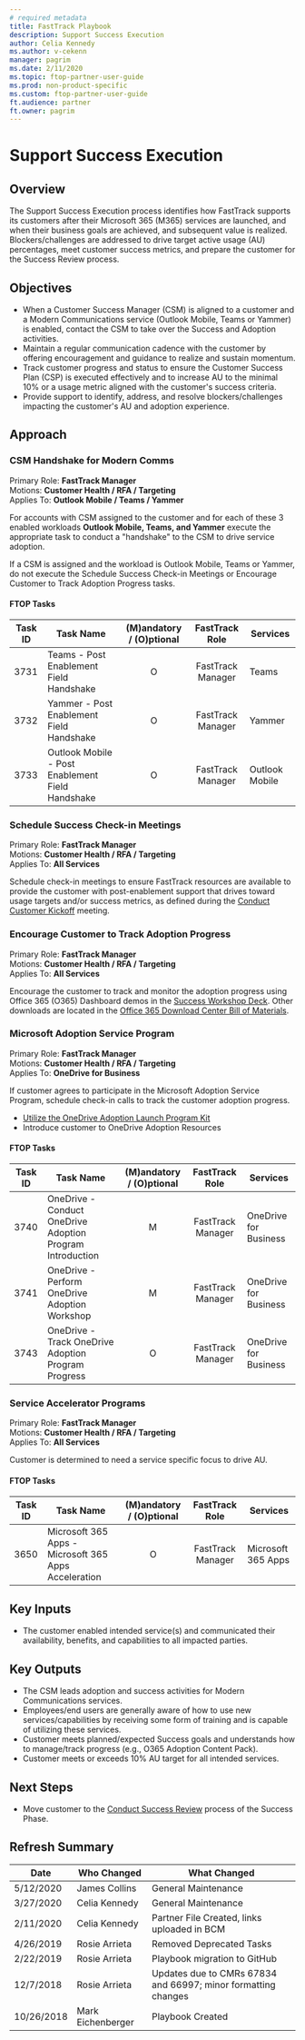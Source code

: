 ```yaml
---
# required metadata
title: FastTrack Playbook
description: Support Success Execution
author: Celia Kennedy
ms.author: v-cekenn
manager: pagrim
ms.date: 2/11/2020
ms.topic: ftop-partner-user-guide
ms.prod: non-product-specific
ms.custom: ftop-partner-user-guide
ft.audience: partner
ft.owner: pagrim
---
```


# Support Success Execution

## Overview

The Support Success Execution process identifies how FastTrack supports its customers after their Microsoft 365 (M365) services are launched, and when their business goals are achieved, and subsequent value is
realized. Blockers/challenges are addressed to drive target active usage (AU) percentages, meet customer success metrics, and prepare the customer for the Success Review process.

## Objectives

  - When a Customer Success Manager (CSM) is aligned to a custome​​r and a Modern Communications service (Outlook Mobile, Teams or Yammer) is enabled, contact the CSM to take over the Success and Adoption
    activities.
  - Maintain a regular communication cadence with the customer by offering encouragement and guidance to realize and sustain momentum.
  - Track customer progress and status to ensure the Customer Success Plan (CSP) is executed effectively and to increase AU to the minimal 10% or a usage metric aligned with the customer's success criteria.
  - Provide support to identify, address, and resolve blockers/challenges impacting the customer's AU and adoption experience.

## Approach

### CSM Handshake for Modern Comms

Primary Role: **FastTrack Manager**  
Motions: **Customer Health / RFA / Targeting**  
Applies To: **Outlook Mobile / Teams / Yammer**

For accounts with CSM assigned to the customer and for each of these 3 enabled workloads **Outlook Mobile, Teams, and Yammer** execute the appropriate task to conduct a "handshake" to the CSM to drive service
adoption.

If a CSM is assigned and the workload is Outlook Mobile, Teams or Yammer, do not execute the Schedule Success Check-in Meetings or Encourage Customer to Track Adoption Progress tasks.

#### FTOP Tasks

| Task ID | Task Name                                        | (M)andatory / (O)ptional |  FastTrack Role   | Services       |
| ------- | ------------------------------------------------ | :----------------------: | :---------------: | -------------- |
| 3731    | Teams - Post Enablement Field Handshake          |            O             | FastTrack Manager | Teams          |
| 3732    | Yammer - Post Enablement Field Handshake         |            O             | FastTrack Manager | Yammer         |
| 3733    | Outlook Mobile - Post Enablement Field Handshake |            O             | FastTrack Manager | Outlook Mobile |

### Schedule Success Check-in Meetings

Primary Role: **FastTrack Manager**  
Motions: **Customer Health / RFA / Targeting**  
Applies To: **All Services**

Schedule check-in meetings to ensure FastTrack resources are available to provide the customer with post-enablement support that drives toward usage targets and/or success metrics, as defined during the [Conduct Customer Kickoff](initiate-conduct-customer-kickoff-partner.md) meeting.

### Encourage Customer to Track Adoption Progress

Primary Role: **FastTrack Manager**  
Motions: **Customer Health / RFA / Targeting**  
Applies To: **All Services**

Encourage the customer to track and monitor the adoption progress using Office 365 (O365) Dashboard demos in the [Success Workshop Deck](https://aka.ms/oawlink23). Other downloads are located in the [Office 365 Download Center Bill of Materials](https://www.microsoft.com/en-us/download/details.aspx?id=54088).

### Microsoft Adoption Service Program

Primary Role: **FastTrack Manager**  
Motions: **Customer Health / RFA / Targeting**  
Applies To: **OneDrive for Business**

If customer agrees to participate in the Microsoft Adoption Service Program, schedule check-in calls to track the customer adoption progress.

  - [Utilize the OneDrive Adoption Launch Program Kit](https://aka.ms/OneDriveAdoptionLaunchProgramKit)
  - Introduce customer to OneDrive Adoption Resources

#### FTOP Tasks

| Task ID | Task Name                                                 | (M)andatory / (O)ptional |  FastTrack Role   | Services              |
| ------- | --------------------------------------------------------- | :----------------------: | :---------------: | --------------------- |
| 3740    | OneDrive - Conduct OneDrive Adoption Program Introduction |            M             | FastTrack Manager | OneDrive for Business |
| 3741    | OneDrive - Perform OneDrive Adoption Workshop             |            M             | FastTrack Manager | OneDrive for Business |
| 3743    | OneDrive - Track OneDrive Adoption Program Progress       |            O             | FastTrack Manager | OneDrive for Business |

### Service Accelerator Programs

Primary Role: **FastTrack Manager**  
Motions: **Customer Health / RFA / Targeting**  
Applies To: **All Services**

Customer is determined to need a service specific focus to drive AU.

#### FTOP Tasks

| Task ID | Task Name                         | (M)andatory / (O)ptional |  FastTrack Role   | Services       |
| ------- | --------------------------------- | :----------------------: | :---------------: | -------------- |
| 3650    | Microsoft 365 Apps - Microsoft 365 Apps Acceleration |            O             | FastTrack Manager | Microsoft 365 Apps |

## Key Inputs

  - The customer enabled intended service(s) and communicated their availability, benefits, and capabilities to all impacted parties.

## Key Outputs

  - The CSM leads adoption and success activities​ for Modern Communications services.
  - Employees/end users are generally aware of how to use new services/capabilities by receiving some form of training and is capable of utilizing these services.
  - Customer meets planned/expected Success goals and understands how to manage/track progress (e.g., O365 Adoption Content Pack).
  - Customer meets or exceeds 10% AU target for all intended services.

## Next Steps

  - Move customer to the [Conduct Success Review](success-conduct-success-review-partner.md) process of the Success Phase.

## Refresh Summary

| Date       | Who Changed       | What Changed                                                  |
| ---------- | ----------------- | ------------------------------------------------------------- |
| 5/12/2020  | James Collins     | General Maintenance                   |
| 3/27/2020  | Celia Kennedy     | General Maintenance                   |
| 2/11/2020  | Celia Kennedy     | Partner File Created, links uploaded in BCM                   |
| 4/26/2019  | Rosie Arrieta     | Removed Deprecated Tasks                                      |
| 2/22/2019  | Rosie Arrieta     | Playbook migration to GitHub                                  |
| 12/7/2018  | Rosie Arrieta     | Updates due to CMRs 67834 and 66997; minor formatting changes |
| 10/26/2018 | Mark Eichenberger | Playbook Created                                              |
